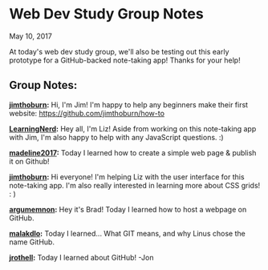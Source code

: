 # Web Dev Study Group Notes

May 10, 2017

At today's web dev study group, we'll also be testing out this early prototype for a GitHub-backed note-taking app! Thanks for your help!

## Group Notes:

**[jimthoburn](https://github.com/jimthoburn):** Hi, I'm Jim! I'm happy to help any beginners make their first website: https://github.com/jimthoburn/how-to

**[LearningNerd](https://github.com/learningnerd):** Hey all, I'm Liz! Aside from working on this note-taking app with Jim, I'm also happy to help with any JavaScript questions. :)

**[madeline2017](https://github.com/madeline2017):** Today I learned how to create a simple web page & publish it on Github!

**[jimthoburn](https://github.com/jimthoburn):** Hi everyone! I'm helping Liz with the user interface for this note-taking app. I'm also really interested in learning more about CSS grids!   : )

**[argumemnon](https://github.com/argumemnon):** Hey it's Brad! Today I learned how to host a webpage on GitHub.

**[malakdlo](https://github.com/malakdlo):** Today I learned... What GIT means, and why Linus chose the name GitHub.

**[jrothell](https://github.com/jrothell):** Today I learned about GitHub! -Jon

